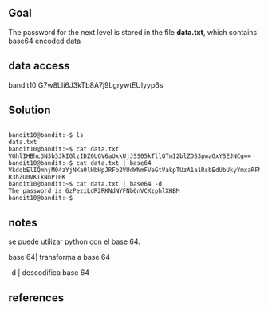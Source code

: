 
## Goal
The password for the next level is stored in the file **data.txt**, which contains base64 encoded data


## data access
bandit10
G7w8LIi6J3kTb8A7j9LgrywtEUlyyp6s


## Solution

```

bandit10@bandit:~$ ls
data.txt
bandit10@bandit:~$ cat data.txt
VGhlIHBhc3N3b3JkIGlzIDZ6UGV6aUxkUjJSS05kTllGTmI2blZDS3pwaGxYSEJNCg==
bandit10@bandit:~$ cat data.txt | base64
VkdobElIQmhjM04zYjNKa0lHbHpJRFo2VUdWNmFVeGtVakpTUzA1a1RsbEdUbUkyYmxaRFMzcHdh
R3hZU0VKTkNnPT0K
bandit10@bandit:~$ cat data.txt | base64 -d
The password is 6zPeziLdR2RKNdNYFNb6nVCKzphlXHBM
bandit10@bandit:~$

```


## notes

se puede utilizar python con el base 64.

base 64| transforma a base 64

-d | descodifica base 64

## references


